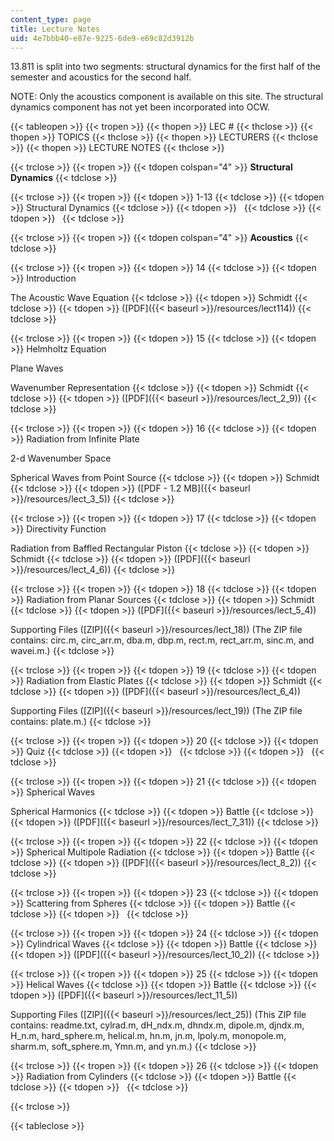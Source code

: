 ```yaml
---
content_type: page
title: Lecture Notes
uid: 4e7bbb40-e87e-9225-6de9-e69c82d3912b
---
```


13.811 is split into two segments: structural dynamics for the first half of the semester and acoustics for the second half.

NOTE: Only the acoustics component is available on this site. The structural dynamics component has not yet been incorporated into OCW.

{{< tableopen >}}
{{< tropen >}}
{{< thopen >}}
LEC #
{{< thclose >}}
{{< thopen >}}
TOPICS
{{< thclose >}}
{{< thopen >}}
LECTURERS
{{< thclose >}}
{{< thopen >}}
LECTURE NOTES
{{< thclose >}}

{{< trclose >}}
{{< tropen >}}
{{< tdopen colspan="4" >}}
**Structural Dynamics**
{{< tdclose >}}

{{< trclose >}}
{{< tropen >}}
{{< tdopen >}}
1-13
{{< tdclose >}}
{{< tdopen >}}
Structural Dynamics
{{< tdclose >}}
{{< tdopen >}}
 
{{< tdclose >}}
{{< tdopen >}}
 
{{< tdclose >}}

{{< trclose >}}
{{< tropen >}}
{{< tdopen colspan="4" >}}
**Acoustics**
{{< tdclose >}}

{{< trclose >}}
{{< tropen >}}
{{< tdopen >}}
14
{{< tdclose >}}
{{< tdopen >}}
Introduction  
  
The Acoustic Wave Equation
{{< tdclose >}}
{{< tdopen >}}
Schmidt
{{< tdclose >}}
{{< tdopen >}}
([PDF]({{< baseurl >}}/resources/lect114))
{{< tdclose >}}

{{< trclose >}}
{{< tropen >}}
{{< tdopen >}}
15
{{< tdclose >}}
{{< tdopen >}}
Helmholtz Equation  
  
Plane Waves  
  
Wavenumber Representation
{{< tdclose >}}
{{< tdopen >}}
Schmidt
{{< tdclose >}}
{{< tdopen >}}
([PDF]({{< baseurl >}}/resources/lect_2_9))
{{< tdclose >}}

{{< trclose >}}
{{< tropen >}}
{{< tdopen >}}
16
{{< tdclose >}}
{{< tdopen >}}
Radiation from Infinite Plate  
  
2-d Wavenumber Space  
  
Spherical Waves from Point Source
{{< tdclose >}}
{{< tdopen >}}
Schmidt
{{< tdclose >}}
{{< tdopen >}}
([PDF - 1.2 MB]({{< baseurl >}}/resources/lect_3_5))
{{< tdclose >}}

{{< trclose >}}
{{< tropen >}}
{{< tdopen >}}
17
{{< tdclose >}}
{{< tdopen >}}
Directivity Function  
  
Radiation from Baffled Rectangular Piston
{{< tdclose >}}
{{< tdopen >}}
Schmidt
{{< tdclose >}}
{{< tdopen >}}
([PDF]({{< baseurl >}}/resources/lect_4_6))
{{< tdclose >}}

{{< trclose >}}
{{< tropen >}}
{{< tdopen >}}
18
{{< tdclose >}}
{{< tdopen >}}
Radiation from Planar Sources
{{< tdclose >}}
{{< tdopen >}}
Schmidt
{{< tdclose >}}
{{< tdopen >}}
([PDF]({{< baseurl >}}/resources/lect_5_4))  
  
Supporting Files ([ZIP]({{< baseurl >}}/resources/lect_18)) (The ZIP file contains: circ.m, circ\_arr.m, dba.m, dbp.m, rect.m, rect\_arr.m, sinc.m, and wavei.m.)
{{< tdclose >}}

{{< trclose >}}
{{< tropen >}}
{{< tdopen >}}
19
{{< tdclose >}}
{{< tdopen >}}
Radiation from Elastic Plates
{{< tdclose >}}
{{< tdopen >}}
Schmidt
{{< tdclose >}}
{{< tdopen >}}
([PDF]({{< baseurl >}}/resources/lect_6_4))  
  
Supporting Files ([ZIP]({{< baseurl >}}/resources/lect_19)) (The ZIP file contains: plate.m.)
{{< tdclose >}}

{{< trclose >}}
{{< tropen >}}
{{< tdopen >}}
20
{{< tdclose >}}
{{< tdopen >}}
Quiz
{{< tdclose >}}
{{< tdopen >}}
 
{{< tdclose >}}
{{< tdopen >}}
 
{{< tdclose >}}

{{< trclose >}}
{{< tropen >}}
{{< tdopen >}}
21
{{< tdclose >}}
{{< tdopen >}}
Spherical Waves  
  
Spherical Harmonics
{{< tdclose >}}
{{< tdopen >}}
Battle
{{< tdclose >}}
{{< tdopen >}}
([PDF]({{< baseurl >}}/resources/lect_7_31))
{{< tdclose >}}

{{< trclose >}}
{{< tropen >}}
{{< tdopen >}}
22
{{< tdclose >}}
{{< tdopen >}}
Spherical Multipole Radiation
{{< tdclose >}}
{{< tdopen >}}
Battle
{{< tdclose >}}
{{< tdopen >}}
([PDF]({{< baseurl >}}/resources/lect_8_2))
{{< tdclose >}}

{{< trclose >}}
{{< tropen >}}
{{< tdopen >}}
23
{{< tdclose >}}
{{< tdopen >}}
Scattering from Spheres
{{< tdclose >}}
{{< tdopen >}}
Battle
{{< tdclose >}}
{{< tdopen >}}
 
{{< tdclose >}}

{{< trclose >}}
{{< tropen >}}
{{< tdopen >}}
24
{{< tdclose >}}
{{< tdopen >}}
Cylindrical Waves
{{< tdclose >}}
{{< tdopen >}}
Battle
{{< tdclose >}}
{{< tdopen >}}
([PDF]({{< baseurl >}}/resources/lect_10_2))
{{< tdclose >}}

{{< trclose >}}
{{< tropen >}}
{{< tdopen >}}
25
{{< tdclose >}}
{{< tdopen >}}
Helical Waves
{{< tdclose >}}
{{< tdopen >}}
Battle
{{< tdclose >}}
{{< tdopen >}}
([PDF]({{< baseurl >}}/resources/lect_11_5))  
  
Supporting Files ([ZIP]({{< baseurl >}}/resources/lect_25)) (This ZIP file contains: readme.txt, cylrad.m, dH\_ndx.m, dhndx.m, dipole.m, djndx.m, H\_n.m, hard\_sphere.m, helical.m, hn.m, jn.m, lpoly.m, monopole.m, sharm.m, soft\_sphere.m, Ymn.m, and yn.m.)
{{< tdclose >}}

{{< trclose >}}
{{< tropen >}}
{{< tdopen >}}
26
{{< tdclose >}}
{{< tdopen >}}
Radiation from Cylinders
{{< tdclose >}}
{{< tdopen >}}
Battle
{{< tdclose >}}
{{< tdopen >}}
 
{{< tdclose >}}

{{< trclose >}}

{{< tableclose >}}